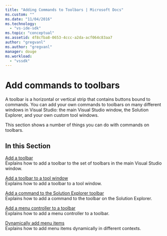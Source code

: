 ```yaml
---
title: "Adding Commands to Toolbars | Microsoft Docs"
ms.custom: ""
ms.date: "11/04/2016"
ms.technology: 
  - "vs-ide-sdk"
ms.topic: "conceptual"
ms.assetid: 4f8cfba8-0653-4ccc-a2da-acf064c83aa7
author: "gregvanl"
ms.author: "gregvanl"
manager: douge
ms.workload: 
  - "vssdk"
---
```

# Add commands to toolbars
A toolbar is a horizontal or vertical strip that contains buttons bound to commands. You can add your own commands to toolbars on many different windows in Visual Studio: the main Visual Studio window, the Solution Explorer, and your own custom tool windows.  
  
 This section shows a number of things you can do with commands on toolbars.  
  
## In this Section  
 [Add a toolbar](../extensibility/adding-a-toolbar.md)  
 Explains how to add a toolbar to the set of toolbars in the main Visual Studio window.  
  
 [Add a toolbar to a tool window](../extensibility/adding-a-toolbar-to-a-tool-window.md)  
 Explains how to add a toolbar to a tool window.  
  
 [Add a command to the Solution Explorer toolbar](../extensibility/adding-a-command-to-the-solution-explorer-toolbar.md)  
 Explains how to add a command to the toolbar on the Solution Explorer.  
  
 [Add a menu controller to a toolbar](../extensibility/adding-a-menu-controller-to-a-toolbar.md)  
 Explains how to add a menu controller to a toolbar.  
  
 [Dynamically add menu items](../extensibility/dynamically-adding-menu-items.md)  
 Explains how to add menu items dynamically in different contexts.